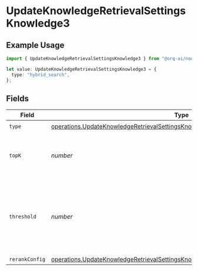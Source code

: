 # UpdateKnowledgeRetrievalSettingsKnowledge3

## Example Usage

```typescript
import { UpdateKnowledgeRetrievalSettingsKnowledge3 } from "@orq-ai/node/models/operations";

let value: UpdateKnowledgeRetrievalSettingsKnowledge3 = {
  type: "hybrid_search",
};
```

## Fields

| Field                                                                                                                                                                                    | Type                                                                                                                                                                                     | Required                                                                                                                                                                                 | Description                                                                                                                                                                              |
| ---------------------------------------------------------------------------------------------------------------------------------------------------------------------------------------- | ---------------------------------------------------------------------------------------------------------------------------------------------------------------------------------------- | ---------------------------------------------------------------------------------------------------------------------------------------------------------------------------------------- | ---------------------------------------------------------------------------------------------------------------------------------------------------------------------------------------- |
| `type`                                                                                                                                                                                   | [operations.UpdateKnowledgeRetrievalSettingsKnowledgeResponse200ApplicationJSONType](../../models/operations/updateknowledgeretrievalsettingsknowledgeresponse200applicationjsontype.md) | :heavy_check_mark:                                                                                                                                                                       | N/A                                                                                                                                                                                      |
| `topK`                                                                                                                                                                                   | *number*                                                                                                                                                                                 | :heavy_minus_sign:                                                                                                                                                                       | Used to filter chunks that are most similar to the query                                                                                                                                 |
| `threshold`                                                                                                                                                                              | *number*                                                                                                                                                                                 | :heavy_minus_sign:                                                                                                                                                                       | Used to filter chunks that are most similar to the query. A value of `0` will be consider disabled.                                                                                      |
| `rerankConfig`                                                                                                                                                                           | [operations.UpdateKnowledgeRetrievalSettingsKnowledgeResponse200RerankConfig](../../models/operations/updateknowledgeretrievalsettingsknowledgeresponse200rerankconfig.md)               | :heavy_minus_sign:                                                                                                                                                                       | N/A                                                                                                                                                                                      |